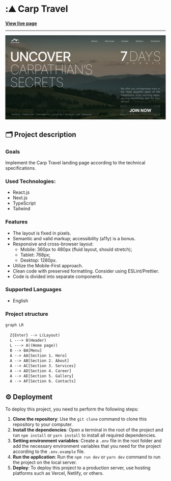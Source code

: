 # :⛰️ Carp Travel 

**[View live page](https://carp-travel-livid.vercel.app)**

---

![Site image](./public/images/og-image.jpg)

## 🗂️ Project description 

### Goals

Implement the Carp Travel landing page according to the technical specifications.

### Used Technologies:
- React.js
- Next.js
- TypeScript
- Tailwind

### Features

- The layout is fixed in pixels.
- Semantic and valid markup; accessibility (a11y) is a bonus.
- Responsive and cross-browser layout:
  - Mobile: 360px to 480px (fluid layout, should stretch);
  - Tablet: 768px;
  - Desktop: 1280px.
- Utilize the Mobile-First approach.
- Clean code with preserved formatting. Consider using ESLint/Prettier.
- Code is divided into separate components.

### Supported Languages

- English

### Project structure

```mermaid
graph LR

  Z{Enter} --> L(Layout)
  L ---> B(Header)
  L ---> A((Home page))
  B --> BA[Menu]
  A --> AA[Section 1. Hero]
  A --> AB[Section 2. About]
  A --> AC[Section 3. Services]
  A --> AD[Section 4. Career]
  A --> AE[Section 5. Gallery]
  A --> AF[Section 6. Contacts]

```

## ⚙️ Deployment

To deploy this project, you need to perform the following steps:

1. **Clone the repository**: Use the `git clone` command to clone this repository to your computer.
2. **Install the dependencies**: Open a terminal in the root of the project and run `npm install` or
   `yarn install` to install all required dependencies.
3. **Setting environment variables**: Create a `.env` file in the root folder and add the necessary
   environment variables that you need for the project according to the `.env.example` file.
4. **Run the application**: Run the `npm run dev` or `yarn dev` command to run the project on the
   local server.
5. **Deploy**: To deploy this project to a production server, use hosting platforms such as Vercel,
   Netlify, or others.
